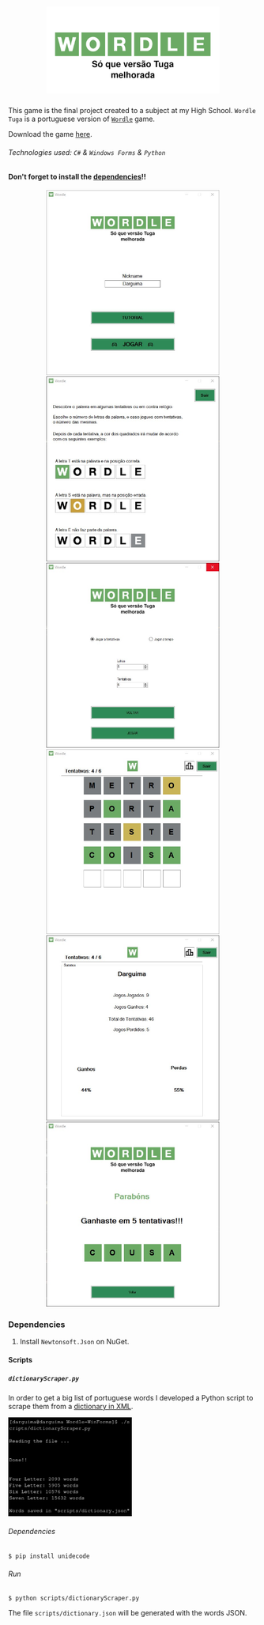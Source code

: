 <h1 align="center">
	<a href="https://github.com/Darguima/Wordle-WinForms">
		<img alt="Wordle" src="./assets/wordleLogo.png" width="350px">
	</a>
</h1>

This game is the final project created to a subject at my High School. `Wordle Tuga` is a portuguese version of [`Wordle`](https://www.nytimes.com/games/wordle/index.html) game.

Download the game [here](https://github.com/Darguima/Wordle-WinForms/releases/tag/v1.0.1).

###### Technologies used: `C#` & `Windows Forms` & `Python`

#### Don't forget to install the [dependencies](#dependencies)!!

<p align="center">
	<img src="./assets/LandingPage.jpg" width="350px"/>
	<img src="./assets/TutorialPage.jpg" width="350px"/>
	<img src="./assets/OptionsPage.jpg" width="350px"/>
	<img src="./assets/GamePage.jpg" width="350px"/>
	<img src="./assets/StatisticsPage.jpg" width="350px"/>
	<img src="./assets/ScorePage.jpg" width="350px"/>
</p>

### Dependencies

1. Install `Newtonsoft.Json` on NuGet.

#### Scripts
##### `dictionaryScraper.py`

In order to get a big list of portuguese words I developed a Python script to scrape them from a [dictionary in XML](https://dicionario-aberto.net/recursos).

<img src="./assets/dictionaryScraper.png" width="250px"/>

###### Dependencies

```console
$ pip install unidecode
```

###### Run

```console
$ python scripts/dictionaryScraper.py
```

The  file `scripts/dictionary.json` will be generated with the words JSON.
